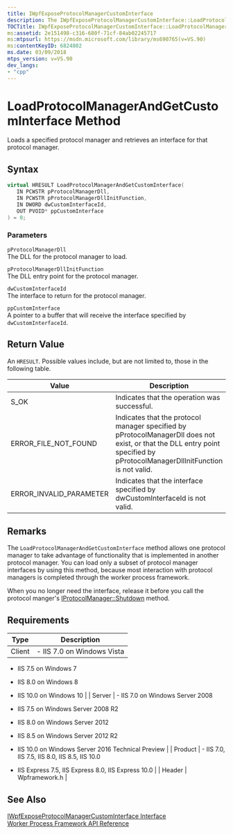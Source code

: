 ```yaml
---
title: IWpfExposeProtocolManagerCustomInterface
description: The IWpfExposeProtocolManagerCustomInterface::LoadProtocolManagerAndGetCustomInterface method loads a specified protocol manager and retrieves an interface for that protocol manager.
TOCTitle: IWpfExposeProtocolManagerCustomInterface::LoadProtocolManagerAndGetCustomInterface Method
ms:assetid: 2e151498-c316-680f-71cf-84ab02245717
ms:mtpsurl: https://msdn.microsoft.com/library/ms690765(v=VS.90)
ms:contentKeyID: 6824802
ms.date: 03/09/2018
mtps_version: v=VS.90
dev_langs:
- "cpp"
---
```


# LoadProtocolManagerAndGetCustomInterface Method

Loads a specified protocol manager and retrieves an interface for that protocol manager.

## Syntax

```cpp
virtual HRESULT LoadProtocolManagerAndGetCustomInterface(  
   IN PCWSTR pProtocolManagerDll,  
   IN PCWSTR pProtocolManagerDllInitFunction,  
   IN DWORD dwCustomInterfaceId,  
   OUT PVOID* ppCustomInterface  
) = 0;  
```

### Parameters

`pProtocolManagerDll`  
The DLL for the protocol manager to load.

`pProtocolManagerDllInitFunction`  
The DLL entry point for the protocol manager.

`dwCustomInterfaceId`  
The interface to return for the protocol manager.

`ppCustomInterface`  
A pointer to a buffer that will receive the interface specified by `dwCustomInterfaceId`.

## Return Value

An `HRESULT`. Possible values include, but are not limited to, those in the following table.

| Value | Description |
| --- | --- |
| S_OK | Indicates that the operation was successful. |
| ERROR_FILE_NOT_FOUND | Indicates that the protocol manager specified by pProtocolManagerDll does not exist, or that the DLL entry point specified by pProtocolManagerDllInitFunction is not valid. |
| ERROR_INVALID_PARAMETER | Indicates that the interface specified by dwCustomInterfaceId is not valid. |

## Remarks

The `LoadProtocolManagerAndGetCustomInterface` method allows one protocol manager to take advantage of functionality that is implemented in another protocol manager. You can load only a subset of protocol manager interfaces by using this method, because most interaction with protocol managers is completed through the worker process framework.

When you no longer need the interface, release it before you call the protocol manger's [IProtocolManager::Shutdown](iprotocolmanager-shutdown-method.md) method.

## Requirements

| Type | Description |
| --- | --- |
| Client | - IIS 7.0 on Windows Vista

- IIS 7.5 on Windows 7

- IIS 8.0 on Windows 8

- IIS 10.0 on Windows 10 |
| Server | - IIS 7.0 on Windows Server 2008

- IIS 7.5 on Windows Server 2008 R2

- IIS 8.0 on Windows Server 2012

- IIS 8.5 on Windows Server 2012 R2

- IIS 10.0 on Windows Server 2016 Technical Preview |
| Product | - IIS 7.0, IIS 7.5, IIS 8.0, IIS 8.5, IIS 10.0

- IIS Express 7.5, IIS Express 8.0, IIS Express 10.0 |
| Header | Wpframework.h |

## See Also

[IWpfExposeProtocolManagerCustomInterface Interface](iwpfexposeprotocolmanagercustominterface-interface.md)  
[Worker Process Framework API Reference](worker-process-framework-api-reference.md)
